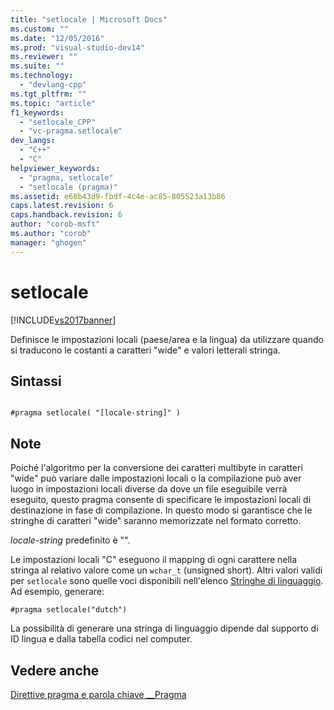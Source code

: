 ```yaml
---
title: "setlocale | Microsoft Docs"
ms.custom: ""
ms.date: "12/05/2016"
ms.prod: "visual-studio-dev14"
ms.reviewer: ""
ms.suite: ""
ms.technology: 
  - "devlang-cpp"
ms.tgt_pltfrm: ""
ms.topic: "article"
f1_keywords: 
  - "setlocale_CPP"
  - "vc-pragma.setlocale"
dev_langs: 
  - "C++"
  - "C"
helpviewer_keywords: 
  - "pragma, setlocale"
  - "setlocale (pragma)"
ms.assetid: e60b43d9-fbdf-4c4e-ac85-805523a13b86
caps.latest.revision: 6
caps.handback.revision: 6
author: "corob-msft"
ms.author: "corob"
manager: "ghogen"
---
```

# setlocale
[!INCLUDE[vs2017banner](../assembler/inline/includes/vs2017banner.md)]

Definisce le impostazioni locali \(paese\/area e la lingua\) da utilizzare quando si traducono le costanti a caratteri "wide" e valori letterali stringa.  
  
## Sintassi  
  
```  
  
#pragma setlocale( "[locale-string]" )  
```  
  
## Note  
 Poiché l'algoritmo per la conversione dei caratteri multibyte in caratteri "wide" può variare dalle impostazioni locali o la compilazione può aver luogo in impostazioni locali diverse da dove un file eseguibile verrà eseguito, questo pragma consente di specificare le impostazioni locali di destinazione in fase di compilazione.  In questo modo si garantisce che le stringhe di caratteri "wide" saranno memorizzate nel formato corretto.  
  
 *locale\-string* predefinito è "".  
  
 Le impostazioni locali "C" eseguono il mapping di ogni carattere nella stringa al relativo valore come un `wchar_t` \(unsigned short\).  Altri valori validi per `setlocale` sono quelle voci disponibili nell'elenco [Stringhe di linguaggio](../c-runtime-library/language-strings.md).  Ad esempio, generare:  
  
```  
#pragma setlocale("dutch")  
```  
  
 La possibilità di generare una stringa di linguaggio dipende dal supporto di ID lingua e dalla tabella codici nel computer.  
  
## Vedere anche  
 [Direttive pragma e parola chiave \_\_Pragma](../preprocessor/pragma-directives-and-the-pragma-keyword.md)